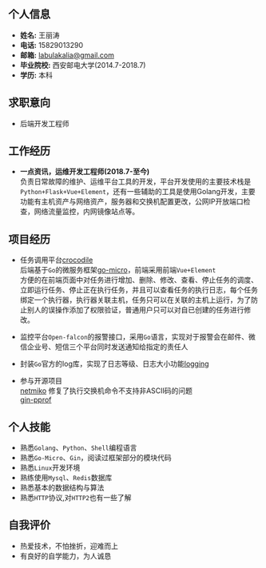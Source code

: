 ## 个人信息
- **姓名:** 王丽涛
- **电话:** 15829013290
- **邮箱:** labulakalia@gmail.com
- **毕业院校:** 西安邮电大学(2014.7-2018.7)
- **学历:** 本科


## 求职意向
- 后端开发工程师

## 工作经历
- **一点资讯，运维开发工程师(2018.7-至今)**  
  负责日常故障的维护、运维平台工具的开发，平台开发使用的主要技术栈是`Python+Flask+Vue+Element`，还有一些辅助的工具是使用Golang开发，主要功能有主机资产与网络资产，服务器和交换机配置更改，公网IP开放端口检查，网络流量监控，内网镜像站点等。

## 项目经历
- 任务调用平台[crocodile](https://github.com/labulaka521/crocodile)  
  后端基于`Go`的微服务框架[go-micro](https://github.com/micro/go-micro)，前端采用前端`Vue+Element`  
  方便的在前端页面中对任务进行增加、删除、修改、查看、停止任务的调度、立即运行任务、停止正在执行任务，并且可以查看任务的执行日志，每个任务绑定一个执行器，执行器关联主机，任务只可以在关联的主机上运行，为了防止别人的误操作添加了权限验证，普通用户只可以对自已创建的任务进行修改。

- 监控平台`Open-falcon`的报警接口，采用`Go`语言，实现对于报警会在邮件、微信企业号、短信三个平台同时发送通知给指定的责任人

- 封装`Go`官方的log库，实现了日志等级、日志大小功能[logging](https://github.com/labulaka521/logging)

- 参与开源项目  
  [netmiko](https://github.com/ktbyers/netmiko) 修复了执行交换机命令不支持非ASCII码的问题  
  [gin-pprof](https://github.com/gin-contrib/pprof)  

## 个人技能
- 熟悉`Golang`、`Python`、`Shell`编程语言
- 熟悉`Go-Micro`、`Gin`，阅读过框架部分的模块代码
- 熟悉`Linux`开发环境
- 熟练使用`Mysql`、`Redis`数据库
- 熟悉基本的数据结构与算法
- 熟悉`HTTP`协议,对`HTTP2`也有一些了解

## 自我评价
- 热爱技术，不怕挫折，迎难而上
- 有良好的自学能力，为人诚恳


